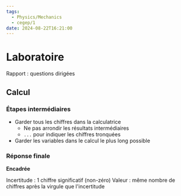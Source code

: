 ```yaml
---
tags:
  - Physics/Mechanics
  - cegep/1
date: 2024-08-22T16:21:00
---
```


# Laboratoire

Rapport : questions dirigées

## Calcul

### Étapes intermédiaires

- Garder tous les chiffres dans la calculatrice
	- Ne pas arrondir les résultats intermédiaires
	- `...` pour indiquer les chiffres tronquées
- Garder les variables dans le calcul le plus long possible

### Réponse finale

**Encadrée**

Incertitude : 1 chiffre significatif (non-zéro)
Valeur : même nombre de chiffres après la virgule que l'incertitude
